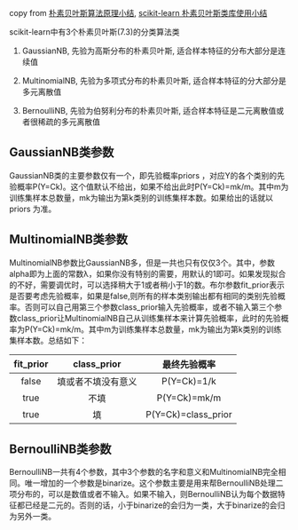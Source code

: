 copy from [朴素贝叶斯算法原理小结](https://www.cnblogs.com/pinard/p/6069267.html), [scikit-learn 朴素贝叶斯类库使用小结](https://www.cnblogs.com/pinard/p/6074222.html)

scikit-learn中有3个朴素贝叶斯(7.3)的分类算法类

1. GaussianNB, 先验为高斯分布的朴素贝叶斯, 适合样本特征的分布大部分是连续值

2. MultinomialNB, 先验为多项式分布的朴素贝叶斯, 适合样本特征的分大部分是多元离散值

3. BernoulliNB, 先验为伯努利分布的朴素贝叶斯, 适合样本特征是二元离散值或者很稀疏的多元离散值

## GaussianNB类参数

GaussianNB类的主要参数仅有一个，即先验概率priors ，对应Y的各个类别的先验概率P(Y=Ck)。这个值默认不给出，如果不给出此时P(Y=Ck)=mk/m。其中m为训练集样本总数量，mk为输出为第k类别的训练集样本数。如果给出的话就以priors 为准。

## MultinomialNB类参数

MultinomialNB参数比GaussianNB多，但是一共也只有仅仅3个。其中，参数alpha即为上面的常数λ，如果你没有特别的需要，用默认的1即可。如果发现拟合的不好，需要调优时，可以选择稍大于1或者稍小于1的数。布尔参数fit_prior表示是否要考虑先验概率，如果是false,则所有的样本类别输出都有相同的类别先验概率。否则可以自己用第三个参数class_prior输入先验概率，或者不输入第三个参数class_prior让MultinomialNB自己从训练集样本来计算先验概率，此时的先验概率为P(Y=Ck)=mk/m。其中m为训练集样本总数量，mk为输出为第k类别的训练集样本数。总结如下：

fit_prior|class_prior|最终先验概率
:--:|:--:|:--:
false|填或者不填没有意义|P(Y=Ck)=1/k
true|不填|P(Y=Ck)=mk/m
true|填|P(Y=Ck)=class_prior

## BernoulliNB类参数

BernoulliNB一共有4个参数，其中3个参数的名字和意义和MultinomialNB完全相同。唯一增加的一个参数是binarize。这个参数主要是用来帮BernoulliNB处理二项分布的，可以是数值或者不输入。如果不输入，则BernoulliNB认为每个数据特征都已经是二元的。否则的话，小于binarize的会归为一类，大于binarize的会归为另外一类。
